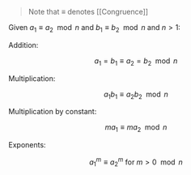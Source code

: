 > Note that $\equiv$ denotes [[Congruence]]

Given $a_1 \equiv a_2 \mod{n}$  and $b_1 \equiv b_2 \mod{n}$ and $n > 1$:


Addition:

$$a_1 = b_1 \equiv a_2 = b_2 \mod n$$

Multiplication:

$$a_1 b_1 \equiv a_2 b_2 \mod{n}$$

Multiplication by constant:

$$ma_1 \equiv ma_2 \mod{n}$$

Exponents:

$${a_1}^m \equiv {a_2}^m \text{ for } m > 0 \mod{n}$$

